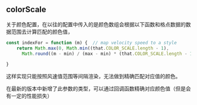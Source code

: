## colorScale

关于颜色配置，在以往的配置中传入的是颜色数组会根据以下函数和格点数据的数据范围去计算匹配的颜色值，
```js
const indexFor = function (m) {  // map velocity speed to a style
    return Math.max(0, Math.min((that.COLOR_SCALE.length - 1),
      Math.round((m - min) / (max - min) * (that.COLOR_SCALE.length - 1))));
    
}
```

这样实现只能按照风速值范围等间隔渲染，无法做到精确匹配对应值的颜色。

在最新的版本中新增了此参数的类型，可以通过回调函数精确对应颜色值（但是会有一定的性能损失）

```js

```
